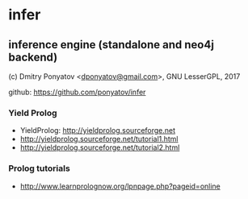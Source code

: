 # infer
## inference engine (standalone and neo4j backend)

(c) Dmitry Ponyatov <<dponyatov@gmail.com>>, GNU LesserGPL, 2017

github: https://github.com/ponyatov/infer

### Yield Prolog

- YieldProlog: http://yieldprolog.sourceforge.net
- http://yieldprolog.sourceforge.net/tutorial1.html
- http://yieldprolog.sourceforge.net/tutorial2.html

### Prolog tutorials

- http://www.learnprolognow.org/lpnpage.php?pageid=online
